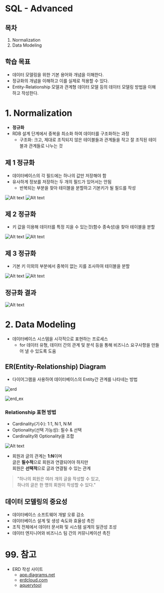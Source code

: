 # SQL - Advanced
## 목차
1. Normalization
2. Data Modeling
## 학습 목표
* 데이터 모델링을 위한 기본 용어와 개념을 이해한다.
* 정규화의 개념을 이해하고 이를 실제로 적용할 수 있다.
* Entity-Relationship 모델과 관계형 데이터 모델 등의 데이터 모델링 방법을 이해하고 작성한다.

# 1. Normalization
* **정규화**
* RDB 설계 단계에서 중복을 최소화 하여 데이터를 구조화하는 과정
  * 구조화: 크고, 제대로 조직되지 않은 테이블들과 관계들을 작고 잘 조직된 테이블과 관계들로 나누는 것

## 제 1 정규화
* 데이터베이스의 각 필드에는 하나의 값만 저장해야 함
* 유사하게 정보를 저장하는 두 개의 필드가 있어서는 안됨
  * 반복되는 부분을 찾아 테이블을 분할하고 기본키가 될 필드를 작성
  
![Alt text](../image/db_09-2_n1_1.png)
![Alt text](../image/db_09-2_n1_2.png)

## 제 2 정규화
* 키 값을 이용해 데이터를 특정 지을 수 있는것(함수 종속성)을 찾아 테이블을 분할

![Alt text](../image/db_09-2_n2_1.png)
![Alt text](../image/db_09-2_n2_2.png)

## 제 3 정규화
* 기본 키 이외의 부분에서 중복이 없는 지를 조사하여 테이블을 분할

![Alt text](../image/db_09-2_n3_1.png)
![Alt text](../image/db_09-2_n3_2.png)

## 정규화 결과
![Alt text](../image/db_09-2_nf.png)

# 2. Data Modeling
* 데이터베이스 시스템을 시각적으로 표현하는 프로세스
  * for 데이터 유형, 데이터 간의 관계 및 분석 등을 통해 비즈니스 요구사항을 만들어 낼 수 있도록 도움

## ER(Entity-Relationship) Diagram
* 다이어그램을 사용하여 데이터베이스의 Entity간 관계를 나타네는 방법

![erd](../image/db_09-2_1.png)

![erd_ex](../image/db_09-2_2.png)

### Relationship 표현 방법
* Cardinality(기수): 1:1, N:1, N:M
* Optionality(선택 가능성): 필수 & 선택
* Cardinality와 Optionality을 조합

![Alt text](../image/db_09-2_3.png)

* 회원과 글의 관계는 **1:N**이며  \
글은 **필수적**으로 회원과 연결되어야 하지만  \
회원은 **선택적**으로 글과 연결될 수 있는 관계

> "하나의 회원은 여러 개의 글을 작성할 수 있고,  \
> 하나의 글은 한 명의 회원이 작성할 수 있다."


## 데이터 모델링의 중요성
* 데이터베이스 소프트웨어 개발 오류 감소
* 데이터베이스 설계 및 생성 속도와 효율성 촉진
* 조직 전체에서 데이터 문서화 및 시스템 설계의 일관성 조성
* 데이터 엔지니어와 비즈니스 팀 간의 커뮤니케이션 촉진

# 99. 참고
* ERD 작성 사이트
  * [app.diagrams.net](https://app.diagrams.net/)
  * [erdcloud.com](https://www.erdcloud.com/)
  * [aquerytool](https://aquerytool.com/)